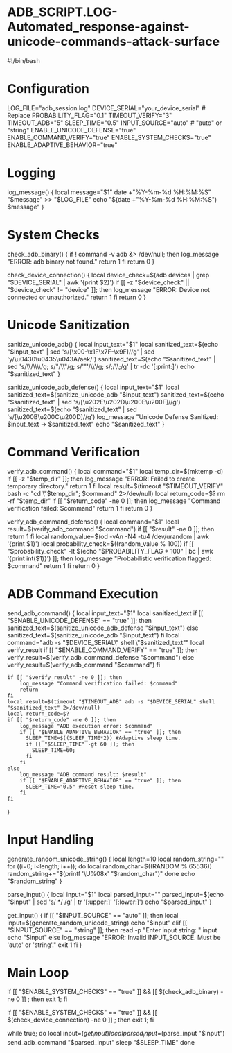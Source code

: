 # ADB_SCRIPT.LOG-Automated_response-against-unicode-commands-attack-surface

#!/bin/bash

# Configuration
LOG_FILE="adb_session.log"
DEVICE_SERIAL="your_device_serial" # Replace
PROBABILITY_FLAG="0.1"
TIMEOUT_VERIFY="3"
TIMEOUT_ADB="5"
SLEEP_TIME="0.5"
INPUT_SOURCE="auto" # "auto" or "string"
ENABLE_UNICODE_DEFENSE="true"
ENABLE_COMMAND_VERIFY="true"
ENABLE_SYSTEM_CHECKS="true"
ENABLE_ADAPTIVE_BEHAVIOR="true"

# Logging
log_message() {
    local message="$1"
    date +"%Y-%m-%d %H:%M:%S" "$message" >> "$LOG_FILE"
    echo "$(date +"%Y-%m-%d %H:%M:%S") $message"
}

# System Checks
check_adb_binary() {
    if ! command -v adb &> /dev/null; then
        log_message "ERROR: adb binary not found."
        return 1
    fi
    return 0
}

check_device_connection() {
    local device_check=$(adb devices | grep "$DEVICE_SERIAL" | awk '{print $2}')
    if [[ -z "$device_check" || "$device_check" != "device" ]]; then
        log_message "ERROR: Device not connected or unauthorized."
        return 1
    fi
    return 0
}

# Unicode Sanitization
sanitize_unicode_adb() {
    local input_text="$1"
    local sanitized_text=$(echo "$input_text" | sed 's/[\x00-\x1F\x7F-\x9F]//g' | sed 'y/\u0430\u0435\u043A/aek/')
    sanitized_text=$(echo "$sanitized_text" | sed 's/\\/\\\\/g; s/"/\\"/g; s/'"'/\\'/g; s/;/\\;/g' | tr -dc '[:print:]')
    echo "$sanitized_text"
}

sanitize_unicode_adb_defense() {
    local input_text="$1"
    local sanitized_text=$(sanitize_unicode_adb "$input_text")
    sanitized_text=$(echo "$sanitized_text" | sed 's/[\u202E\u202D\u200E\u200F]//g')
    sanitized_text=$(echo "$sanitized_text" | sed 's/[\u200B\u200C\u200D]//g')
    log_message "Unicode Defense Sanitized: $input_text -> $sanitized_text"
    echo "$sanitized_text"
}

# Command Verification
verify_adb_command() {
    local command="$1"
    local temp_dir=$(mktemp -d)
    if [[ -z "$temp_dir" ]]; then
        log_message "ERROR: Failed to create temporary directory."
        return 1
    fi
    local result=$(timeout "$TIMEOUT_VERIFY" bash -c "cd \"$temp_dir\"; $command" 2>/dev/null)
    local return_code=$?
    rm -rf "$temp_dir"
    if [[ "$return_code" -ne 0 ]]; then
        log_message "Command verification failed: $command"
        return 1
    fi
    return 0
}

verify_adb_command_defense() {
    local command="$1"
    local result=$(verify_adb_command "$command")
    if [[ "$result" -ne 0 ]]; then
      return 1
    fi
    local random_value=$(od -vAn -N4 -tu4 /dev/urandom | awk '{print $1}')
    local probability_check=$((random_value % 100))
    if [[ "$probability_check" -lt $(echo "$PROBABILITY_FLAG * 100" | bc | awk '{print int($1)}') ]]; then
        log_message "Probabilistic verification flagged: $command"
        return 1
    fi
    return 0
}

# ADB Command Execution
send_adb_command() {
    local input_text="$1"
    local sanitized_text
    if [[ "$ENABLE_UNICODE_DEFENSE" == "true" ]]; then
        sanitized_text=$(sanitize_unicode_adb_defense "$input_text")
    else
        sanitized_text=$(sanitize_unicode_adb "$input_text")
    fi
    local command="adb -s \"$DEVICE_SERIAL\" shell \"$sanitized_text\""
    local verify_result
    if [[ "$ENABLE_COMMAND_VERIFY" == "true" ]]; then
        verify_result=$(verify_adb_command_defense "$command")
    else
        verify_result=$(verify_adb_command "$command")
    fi

    if [[ "$verify_result" -ne 0 ]]; then
        log_message "Command verification failed: $command"
        return
    fi
    local result=$(timeout "$TIMEOUT_ADB" adb -s "$DEVICE_SERIAL" shell "$sanitized_text" 2>/dev/null)
    local return_code=$?
    if [[ "$return_code" -ne 0 ]]; then
        log_message "ADB execution error: $command"
        if [[ "$ENABLE_ADAPTIVE_BEHAVIOR" == "true" ]]; then
          SLEEP_TIME=$((SLEEP_TIME*2)) #Adaptive sleep time.
          if [[ "$SLEEP_TIME" -gt 60 ]]; then
            SLEEP_TIME=60;
          fi
        fi
    else
        log_message "ADB command result: $result"
        if [[ "$ENABLE_ADAPTIVE_BEHAVIOR" == "true" ]]; then
          SLEEP_TIME="0.5" #Reset sleep time.
        fi
    fi
}

# Input Handling
generate_random_unicode_string() {
    local length=10
    local random_string=""
    for ((i=0; i<length; i++)); do
        local random_char=$((RANDOM % 65536))
        random_string+="$(printf '\\U%08x' "$random_char")"
    done
    echo "$random_string"
}

parse_input() {
  local input="$1"
  local parsed_input=""
  parsed_input=$(echo "$input" | sed 's/  */ /g' | tr '[:upper:]' '[:lower:]')
  echo "$parsed_input"
}

get_input() {
  if [[ "$INPUT_SOURCE" == "auto" ]]; then
    local input=$(generate_random_unicode_string)
    echo "$input"
  elif [[ "$INPUT_SOURCE" == "string" ]]; then
    read -p "Enter input string: " input
    echo "$input"
  else
    log_message "ERROR: Invalid INPUT_SOURCE. Must be 'auto' or 'string'."
    exit 1
  fi
}

# Main Loop
if [[ "$ENABLE_SYSTEM_CHECKS" == "true" ]] && [[ $(check_adb_binary) -ne 0 ]] ; then
  exit 1;
fi

if [[ "$ENABLE_SYSTEM_CHECKS" == "true" ]] && [[ $(check_device_connection) -ne 0 ]] ; then
  exit 1;
fi

while true; do
    local input=$(get_input)
    local parsed_input=$(parse_input "$input")
    send_adb_command "$parsed_input"
    sleep "$SLEEP_TIME"
done
